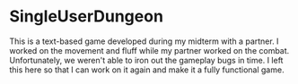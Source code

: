 # SingleUserDungeon

This is a text-based game developed during my midterm with a partner. I worked on the movement and fluff while my partner worked on the combat. Unfortunately, we weren't able to iron out the gameplay bugs in time. I left this here so that I can work on it again and make it a fully functional game.
